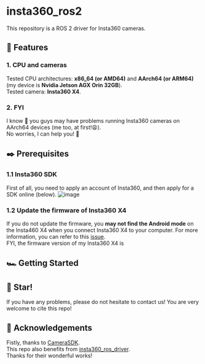 # insta360_ros2
This repository is a ROS 2 driver for Insta360 cameras.

## 📢 Features
### 1. CPU and cameras
Tested CPU architectures: **x86_64 (or AMD64)** and **AArch64 (or ARM64)** (my device is **Nvidia Jetson AGX Orin 32GB**).  
Tested camera: **Insta360 X4**.  
### 2. FYI
I know 🤔 you guys may have problems running Insta360 cameras on AArch64 devices (me too, at first!😩).  
No worries, I can help you! 🤝

## ✒️ Prerequisites
### 1.1 Insta360 SDK
First of all, you need to apply an account of Insta360, and then apply for a SDK online (below).
![image](https://github.com/user-attachments/assets/81eec401-3255-4e24-b8cf-d30dc6e8a718)

### 1.2 Update the firmware of Insta360 X4
If you do not update the firmware, you **may not find the Android mode** on the Insta460 X4 when you connect Insta360 X4 to your computer. 
For more information, you can refer to this [issue](https://github.com/Insta360Develop/CameraSDK-Cpp/issues/53).  
FYI, the firmware version of my Insta360 X4 is 

## 🏎️ Getting Started

## 💓 Star!
If you have any problems, please do not hesitate to contact us!
You are very welcome to cite this repo! 

## 🥰 Acknowledgements
Fistly, thanks to [CameraSDK](https://github.com/Insta360Develop/CameraSDK-Cpp).  
This repo also benefits from [insta360_ros_driver](https://github.com/ai4ce/insta360_ros_driver).  
Thanks for their wonderful works!


